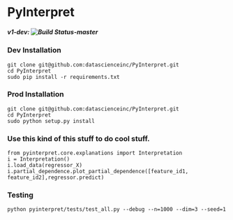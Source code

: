 # PyInterpret
##### v1-dev: ![Build Status-master](https://api.travis-ci.com/repositories/datascienceinc/model-interpretation.svg?token=okdWYn5kDgeoCPJZGPEz&branch=v1-dev)

### Dev Installation
```
git clone git@github.com:datascienceinc/PyInterpret.git
cd PyInterpret
sudo pip install -r requirements.txt
```

### Prod Installation
```
git clone git@github.com:datascienceinc/PyInterpret.git
cd PyInterpret
sudo python setup.py install
```


### Use this kind of this stuff to do cool stuff.

```
from pyinterpret.core.explanations import Interpretation
i = Interpretation()
i.load_data(regressor_X)
i.partial_dependence.plot_partial_dependence([feature_id1, feature_id2],regressor.predict)
```

### Testing
```
python pyinterpret/tests/test_all.py --debug --n=1000 --dim=3 --seed=1
```
